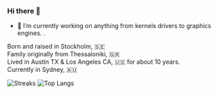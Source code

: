 ### Hi there 👋
- 🔭 I’m currently working on anything from kernels drivers to graphics engines.
.

Born and raised in Stockholm, :sweden:  
Family originally from Thessaloniki, :greece:  
Lived in Austin TX & Los Angeles CA, :us:  for about 10 years.  
Currently in Sydney, :australia:  

![Streaks](https://github-readme-streak-stats.herokuapp.com/?user=xls&theme=dracula&count_private=true)
![Top Langs](https://github-readme-stats.vercel.app/api/top-langs/?username=xls&layout=compact&theme=dracula&count_private=true)  

<!-- ![Streaks](https://github-readme-stats.vercel.app/api?username=xls&show_icons=true&count_private=true&theme=dracula&layout=compact) -->
<!--
Here are some ideas to get you started:

- 🔭 I’m currently working on ...
- 🌱 I’m currently learning ...
- 👯 I’m looking to collaborate on ...
- 🤔 I’m looking for help with ...
- 💬 Ask me about ...
- 📫 How to reach me: ...
- 😄 Pronouns: ...
- ⚡ Fun fact: ...
- ⚡ Fun fact: I'm becoming a father and I havn't told my family (hidden here)
-->

